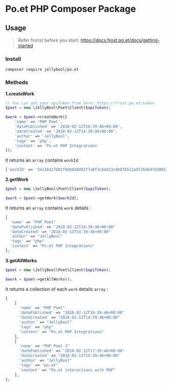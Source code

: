 # Po.et PHP Composer Package

## Usage

> Refer fronst before you start: https://docs.frost.po.et/docs/getting-started

### Install
```
composer require jellybool/po.et
```

### Methods

**1.createWork** 
```php
// You can get your apiToken from here: https://frost.po.et/token
$poet = new \JellyBool\Poet\Client($apiToken);

$work = $poet->createWork([
    'name' => 'PHP Poet',
    'datePublished' => '2018-02-12T16:39:46+00:00',
    'dateCreated' => '2018-02-12T14:39:46+00:00',
    'author' => 'JellyBool',
    'tags' => 'php',
    'content' => 'Po.et PHP Integrations'
]);
```
It returns an `array` contains `workId`:
```php
['workId' => '5e11b417b01f0db810d81f7a8f3cbdd13c9b876512a9f26dbd7d380573c700d0']
```


**2.getWork**
```php
$poet = new \JellyBool\Poet\Client($apiToken);

$work = $poet->getWork($workId);
```
It returns an `array` contains `work` details :
```php
[
  'name' => "PHP Poet"
  'datePublished' => "2018-02-12T16:39:46+00:00"
  'dateCreated' => "2018-02-12T14:39:46+00:00"
  'author' => "JellyBool"
  'tags' => "php"
  'content' => "Po.et PHP Integrations"
];
```

**3.getAllWorks**

```php
$poet = new \JellyBool\Poet\Client($apiToken);

$work = $poet->getAllWorks();
```

It returns a collection of each `work` details `array` :

```php
[
    [
      'name' => "PHP Poet"
      'datePublished' => "2018-02-12T16:39:46+00:00"
      'dateCreated' => "2018-02-12T14:39:46+00:00"
      'author' => "JellyBool"
      'tags' => "php"
      'content' => "Po.et PHP Integrations"
    ],
    [
      'name' => "PHP Poet 2"
      'datePublished' => "2018-02-12T17:39:46+00:00"
      'dateCreated' => "2018-02-12T15:39:46+00:00"
      'author' => "JellyBool"
      'tags' => "po.et"
      'content' => "Po.et interactions with PHP"
    ],
];
```